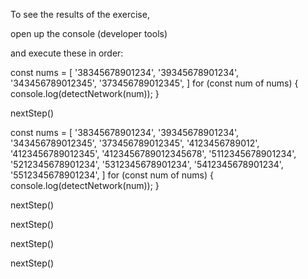 To see the results of the exercise,

open up the console (developer tools)

and execute these in order:


const nums = [
  '38345678901234',
  '39345678901234',
  '343456789012345',
  '373456789012345',
]
for (const num of nums) {
  console.log(detectNetwork(num));
}

nextStep()


const nums = [
  '38345678901234',
  '39345678901234',
  '343456789012345',
  '373456789012345',
  '4123456789012',
  '4123456789012345',
  '4123456789012345678',
  '5112345678901234',
  '5212345678901234',
  '5312345678901234',
  '5412345678901234',
  '5512345678901234',
]
for (const num of nums) {
  console.log(detectNetwork(num));
}

nextStep()


nextStep()


nextStep()


nextStep()
